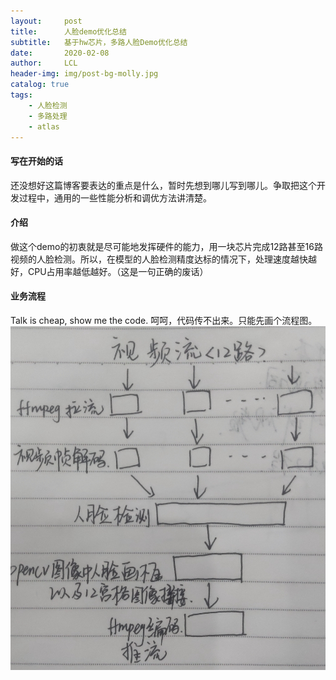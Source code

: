 ```yaml
---
layout:     post
title:      人脸demo优化总结
subtitle:   基于hw芯片，多路人脸Demo优化总结
date:       2020-02-08
author:     LCL
header-img: img/post-bg-molly.jpg
catalog: true
tags:
    - 人脸检测
    - 多路处理
    - atlas
---
```


#### 写在开始的话
还没想好这篇博客要表达的重点是什么，暂时先想到哪儿写到哪儿。争取把这个开发过程中，通用的一些性能分析和调优方法讲清楚。

#### 介绍
做这个demo的初衷就是尽可能地发挥硬件的能力，用一块芯片完成12路甚至16路视频的人脸检测。所以，在模型的人脸检测精度达标的情况下，处理速度越快越好，CPU占用率越低越好。（这是一句正确的废话）

#### 业务流程
Talk is cheap, show me the code. 呵呵，代码传不出来。只能先画个流程图。
![Image text](img/face_demo_flowchart1.jpg)